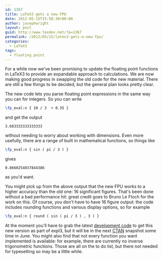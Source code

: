 ```yaml
---
id: 1367
title: LaTeX3 gets a new FPU
date: 2012-05-15T15:58:38+00:00
author: josephwright
layout: post
guid: http://www.texdev.net/?p=1367
permalink: /2012/05/15/latex3-gets-a-new-fpu/
categories:
  - LaTeX3
tags:
  - floating point
---
```

For a while now we've been promising to update the floating point functions in LaTeX3 to provide an expandable approach to calculations. We are now making good progress in swapping the old code for the new material. There are still a few things to be decided, but the general plan looks pretty clear.

The new code lets you parse floating point expressions in the same way you can for integers. So you can write

```latex
\fp_eval:n { 10 / 3  + 0.35 }
```

and get the output

```
3.683333333333333
```

without needing to worry about working with dimensions. Even more usefully, there are a range of built in mathematical functions, so things like

```latex
\fp_eval:n { sin ( pi / 3 ) }
```

gives

```
0.8660254037844386
```

as you'd want.

You might pick up from the above output that the new FPU works to a higher accuracy than the old one: 16 significant figures. That's been done without a bad performance hit: great credit goes to Bruno Le Floch for the work on this. Of course, you don't have to have 16 figure output: the code includes rounding functions and various display options, so for example

```latex
\fp_eval:n { round ( sin ( pi / 3 ) , 3 ) }
```

At the moment you'll have to grab the latest [development code](https://github.com/latex3/svn-mirror) to get this new version as part of expl3, but it will be in the next [CTAN](http://www.ctan.org/) snapshot some time in June. You might also find that not every function you want implemented is available: for example, there are currently no inverse trigonometric functions. Those are all on the to do list, but there not needed for typesetting so may be a little while.
